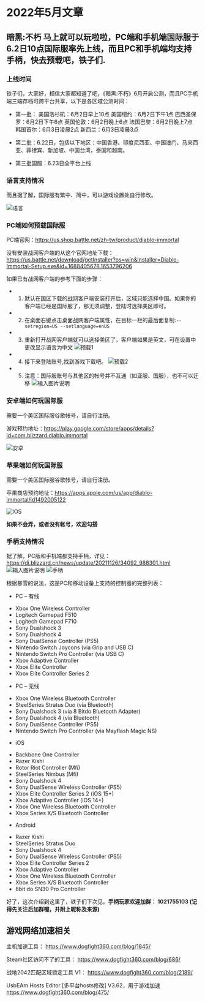 # 2022年5月文章

## 暗黑:不朽 马上就可以玩啦啦，PC端和手机端国际服于6.2日10点国际服率先上线，而且PC和手机端均支持手柄，快去预载吧，铁子们.

### 上线时间

铁子们，大家好，相信大家都知道了吧，《暗黑:不朽》6月开启公测，而且PC手机端三端存档可跨平台共享，以下是各区域公测时间：

- 第一批：
美国洛杉矶：6月2日早上10点 美国纽约：6月2日下午1点  巴西圣保罗：6月2日下午6点  英国伦敦：6月2日晚上6点 法国巴黎：6月2日晚上7点 韩国首尔：6月3日凌晨2点 新西兰：6月3日凌晨3点

- 第二批：6.22日，包括以下地区：中国香港、印度尼西亚、中国澳门、马来西亚、菲律宾、新加坡、中国台湾，泰国和越南。

- 第三批国服：6.23日全平台上线

### 语言支持情况

而且据了解，国际服有繁中、简中，可以游戏设置处自行修改。

![语言](https://images.gitee.com/uploads/images/2022/0531/121647_5aaea77f_325256.png "屏幕截图.png")

### PC端如何预载国际服

PC端官网：https://us.shop.battle.net/zh-tw/product/diablo-immortal

没有安装战网客户端的从这个官网地址下载：https://us.battle.net/download/getInstaller?os=win&installer=Diablo-Immortal-Setup.exe&id=1688405678.1653796206

如果已有战网客户端的参考下面的步骤：

- 1. 默认在国区下载的战网客户端安装打开后，区域只能选择中国。如果你的客户端已经是国际服了，那无须调整，登陆时选择美区即可。
- 2. 在桌面右键点击桌面战网客户端属性，在目标一栏的最后面复制:`--setregion=US --setlanguage=enUS`
- 3. 重新打开战网客户端就可以选择美区了，客户端如果是英文，可在设置中更改显示语言为中文
![预载1](https://images.gitee.com/uploads/images/2022/0529/142242_f0fbb7c7_325256.png "屏幕截图.png")
- 4. 接下来登陆账号,找到游戏下载吧。
![预载2](https://images.gitee.com/uploads/images/2022/0529/142327_ac749f96_325256.png "屏幕截图.png")
- 5. 注意：国际服账号与其他区的帐号并不互通（如亚服、国服），也不可以迁移
![输入图片说明](https://images.gitee.com/uploads/images/2022/0529/142918_efff0e88_325256.png "屏幕截图.png")


### 安卓端如何玩国际服

需要一个美区国际服谷歌帐号，请自行注册。

游戏预约地址：https://play.google.com/store/apps/details?id=com.blizzard.diablo.immortal

![安卓](https://images.gitee.com/uploads/images/2022/0531/122131_7eb017a6_325256.png "屏幕截图.png")

### 苹果端如何玩国际服

需要一个美区国际服谷歌帐号，请自行注册。

苹果商店预约地址：https://apps.apple.com/us/app/diablo-immortal/id1492005122

![IOS](https://images.gitee.com/uploads/images/2022/0531/121437_0b35ab68_325256.png "屏幕截图.png")

**如果不会弄，或者没有帐号，欢迎勾搭**

### 手柄支持情况

据了解，PC版和手机端都支持手柄，详见：https://di.blizzard.cn/news/update/20211126/34092_988301.html
![输入图片说明](https://images.gitee.com/uploads/images/2022/0529/142640_8a0b42e3_325256.png "屏幕截图.png")
![手柄](https://images.gitee.com/uploads/images/2022/0529/142310_e1222552_325256.png "屏幕截图.png")

根据暴雪的说法，这是PC和移动设备上支持的控制器的完整列表：

- PC – 有线

*   Xbox One Wireless Controller
*   Logitech Gamepad F510
*   Logitech Gamepad F710
*   Sony Dualshock 3
*   Sony Dualshock 4
*   Sony DualSense Controller (PS5)
*   Nintendo Switch Joycons (via Grip and USB C)
*   Nintendo Switch Pro Controller (via USB C)
*   Xbox Adaptive Controller
*   Xbox Elite Controller
*   Xbox Elite Controller Series 2

- PC – 无线

*   Xbox One Wireless Bluetooth Controller
*   SteelSeries Stratus Duo (via Bluetooth)
*   Sony Dualshock 3 (via 8 Bitdo Bluetooth Adapter)
*   Sony Dualshock 4 (via Bluetooth)
*   Sony DualSense Controller (PS5)
*   Nintendo Switch Pro Controller (via Mayflash Magic NS)

- iOS

*   Backbone One Controller
*   Razer Kishi
*   Rotor Riot Controller (Mfi)
*   SteelSeries Nimbus (Mfi)
*   Sony Dualshock 4
*   Sony DualSense Wireless Controller (PS5)
*   Xbox Elite Controller Series 2 (iOS 15+)
*   Xbox Adaptive Controller (iOS 14+)
*   Xbox One Wireless Bluetooth Controller
*   Xbox Series X/S Bluetooth Controller

- Android

*   Razer Kishi
*   SteelSeries Stratus Duo
*   Sony Dualshock 4
*   Sony DualSense Wireless Controller (PS5)
*   Xbox Elite Controller Series 2
*   Xbox Adaptive Controller
*   Xbox One Wireless Bluetooth Controller
*   Xbox Series X/S Bluetooth Controller
*   8bit do SN30 Pro Controller

好了，这次介绍到这里了，铁子们下次见。**手柄玩家欢迎加群： 1021755103 (记得先关注后加群喔，并附上昵称及来源)**




## 游戏网络加速相关

主机加速工具：
https://www.dogfight360.com/blog/1845/

Steam社区访问不了的工具：
https://www.dogfight360.com/blog/686/

战地2042匹配区域锁定工具 V1：
https://www.dogfight360.com/blog/2189/

UsbEAm Hosts Editor [多平台hosts修改] V3.62，用于游戏加速
https://www.dogfight360.com/blog/475/

